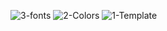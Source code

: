 ![3-fonts](https://github.com/SantosNadson/Nosdan-s-progress/assets/164423004/961bb035-36ad-41fb-8e31-d00116a5f769)
![2-Colors](https://github.com/SantosNadson/Nosdan-s-progress/assets/164423004/80bf3fb5-ceda-4239-81d8-37e07efadd1a)
![1-Template](https://github.com/SantosNadson/Nosdan-s-progress/assets/164423004/01bebcdf-edc0-4aed-a3c7-f4d1f95639ea)
